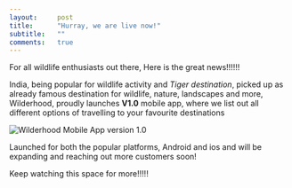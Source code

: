 ```yaml
---
layout:     post
title:      "Hurray, we are live now!"
subtitle:   ""
comments:   true
---
```


<p>For all wildlife enthusiasts out there, Here is the great news!!!!!!</p>

<p align="">India, being popular for wildlife activity and <em>Tiger destination</em>, picked up as already famous destination for wildlife, nature, landscapes and more, Wilderhood, proudly launches <strong><a href="http://wilderhood.com" style="text-decoration:none">V1.0</a></strong> mobile app, where we list out all different options of travelling to your favourite destinations </p>

<img src="{{ site.baseurl }}/img/2014-05-30/mobile.png" alt="Wilderhood Mobile App version 1.0">

<p>Launched for both the popular platforms, Android and ios and will be expanding and reaching out more customers soon!</p>

<p>Keep watching this space for more!!!!!</p>
